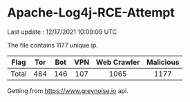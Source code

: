 
# Apache-Log4j-RCE-Attempt

Last update : 12/17/2021 10:09:09 UTC

The file contains 1177 unique ip.

| Flag | Tor | Bot | VPN | Web Crawler | Malicious |
| :-:  | :-: | :-: | :-: | :-:         | :-:       |
| Total| 484  | 146  | 107  | 1065          | 1177        |

Getting from https://www.greynoise.io api.
